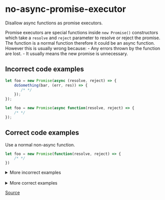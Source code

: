 <!--
 generated docs file, do not edit by hand, see xtask/docgen 
-->
# no-async-promise-executor

Disallow async functions as promise executors. 

Promise executors are special functions inside `new Promise()` constructors which take a `resolve` and 
`reject` parameter to resolve or reject the promise. The function is a normal function therefore it could be 
an async function. However this is usually wrong because: 
    - Any errors thrown by the function are lost.
    - It usually means the new promise is unnecessary. 

## Incorrect code examples 

```js
let foo = new Promise(async (resolve, reject) => {
    doSomething(bar, (err, res)) => {
       /* */ 
    });
});
```

```js
let foo = new Promise(async function(resolve, reject) => {
    /* */
});
```

## Correct code examples 

Use a normal non-async function. 

```js
let foo = new Promise(function(resolve, reject) => {
    /* */
})
```

<details>
 <summary> More incorrect examples </summary>

```js
new Promise(async () => {})
```

```js
new Promise(async function*() {})
```

```js
new Promise(async function() {}, foo)
```
</details><br>
<details>
 <summary> More correct examples </summary>

```js
new Promise(() => {})
```

```js
new Promise(function foo() {}, foo)
```
</details>

[Source](../../../crates/rslint_core/src/groups/errors/no_async_promise_executor.rs)
